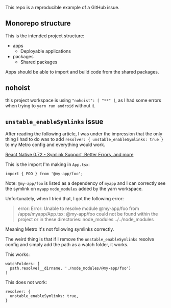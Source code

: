 This repo is a reproducible example of a GitHub issue.

## Monorepo structure

This is the intended project structure:

- apps
  - Deployable applications
- packages
  - Shared packages

Apps should be able to import and build code from the shared packages.

## nohoist

this project workspace is using `"nohoist": [ "**" ]`, as I had some errors when trying to `yarn run android` without it.

##  `unstable_enableSymlinks` issue

After reading the following article, I was under the impression that the only thing I had to do was to add `resolver: { unstable_enableSymlinks: true }` to my Metro config and everything would work.

[React Native 0.72 - Symlink Support, Better Errors, and more](https://reactnative.dev/blog/2023/06/21/0.72-metro-package-exports-symlinks#enabling-beta-features)

This is the import I'm making in `App.tsx`:

```
import { FOO } from '@my-app/foo';
```

Note: `@my-app/foo` is listed as a dependency of `myapp` and I can correctly see the symlink on `myapp` `node_modules` added by the yarn workspace.

Unfortunately, when I tried that, I got the following error:

> error: Error: Unable to resolve module @my-app/foo from /apps/myapp/App.tsx: @my-app/foo could not be found within the project or in these directories:
  node_modules
  ../../node_modules

Meaning Metro it's not following symlinks correctly.

The weird thing is that if I remove the `unstable_enableSymlinks` resolve config and simply add the path as a watch folder, it works.

This works:

```
watchFolders: [
  path.resolve(__dirname, './node_modules/@my-app/foo')
]
```

This does not work:

```
resolver: {
  unstable_enableSymlinks: true,
}
```